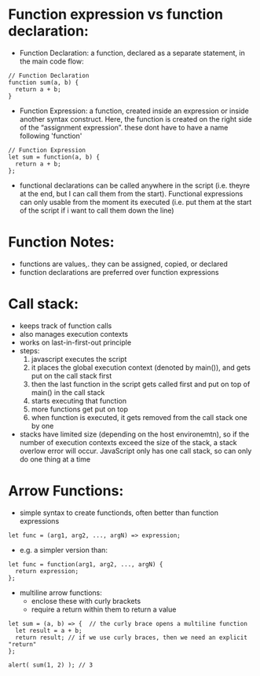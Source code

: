 # Function expression vs function declaration:
- Function Declaration: a function, declared as a separate statement, in the main code flow:
```
// Function Declaration
function sum(a, b) {
  return a + b;
}
```
- Function Expression: a function, created inside an expression or inside another syntax construct. Here, the function is created on the right side of the “assignment expression”. these dont have to have a name following 'function'
```
// Function Expression
let sum = function(a, b) {
  return a + b;
};
```
- functional declarations can be called anywhere in the script (i.e. theyre at the end, but I can call them from the start). Functional expressions can only usable from the moment its executed (i.e. put them at the start of the script if i want to call them down the line)

# Function Notes:
- functions are values,. they can be assigned, copied, or declared
- function declarations are preferred over function expressions

# Call stack:
- keeps track of function calls
- also manages execution contexts
- works on last-in-first-out principle
- steps:
    1) javascript executes the script
    2) it places the global execution context (denoted by main()), and gets put on the call stack first
    3) then the last function in the script gets called first and put on top of main() in the call stack
    4) starts executing that function
    5) more functions get put on top 
    6) when function is executed, it gets removed from the call stack one by one
- stacks have limited size (depending on the host environemtn), so if  the number of execution contexts exceed the size of the stack, a stack overlow error will occur. JavaScript only has one call stack, so can only do one thing at a time

# Arrow Functions:
- simple syntax to create functionds, often better than function expressions
```
let func = (arg1, arg2, ..., argN) => expression;
```
- e.g. a simpler version than:
```
let func = function(arg1, arg2, ..., argN) {
  return expression;
};
```
- multiline arrow functions:
    - enclose these with curly brackets
    - require a return within them to return a value
```
let sum = (a, b) => {  // the curly brace opens a multiline function
  let result = a + b;
  return result; // if we use curly braces, then we need an explicit "return"
};

alert( sum(1, 2) ); // 3
```